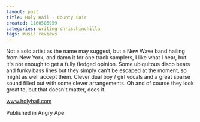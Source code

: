 ```yaml
---
layout: post
title: Holy Hail - County Fair
created: 1160585959
categories: writing chrischinchilla
tags: music reviews
---
```


Not a solo artist as the name may suggest, but a New Wave band hailing from New York, and damn it for one track samplers, I like what I hear, but it's not enough to get a fully fledged opinion. Some ubiquitous disco beats and funky bass lines but they simply can't be escaped at the moment, so might as well accept them. Clever dual boy / girl vocals and a great sparse sound filled out with some clever arrangements. Oh and of course they look great to, but that doesn't matter, does it.

<a href='http://www.holyhail.com' target='_blank'>www.holyhail.com</a>

Published in Angry Ape

